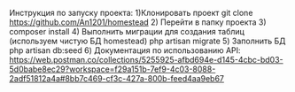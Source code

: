 Инструкция по запуску проекта:
1)Клонировать проект git clone https://github.com/An1201/homestead
2) Перейти в папку проекта
3) composer install
4) Выполнить миграции для создания таблиц (используем чистую БД homestead) php artisan migrate
5) Заполнить БД php artisan db:seed
6) Документация по использованию API: https://web.postman.co/collections/5255925-afbd694e-d145-4cbc-bd03-5d0babe8ec29?workspace=f29a151b-7ef9-4c03-8088-2adf51812a4a#8bb7c469-cf3c-427a-800b-feed4aa9eb67